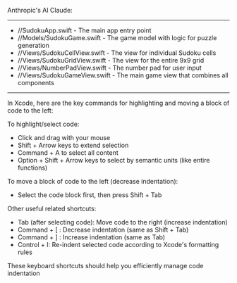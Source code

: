Anthropic's AI Claude:
- - - -

* //SudokuApp.swift - The main app entry point
* //Models/SudokuGame.swift - The game model with logic for puzzle generation
* //Views/SudokuCellView.swift - The view for individual Sudoku cells
* //Views/SudokuGridView.swift - The view for the entire 9x9 grid
* //Views/NumberPadView.swift - The number pad for user input
* //Views/SudokuGameView.swift - The main game view that combines all components

- - - -

In Xcode, here are the key commands for highlighting and moving a block of code to the left:

To highlight/select code:
- Click and drag with your mouse
- Shift + Arrow keys to extend selection
- Command + A to select all content
- Option + Shift + Arrow keys to select by semantic units (like entire functions)

To move a block of code to the left (decrease indentation):
- Select the code block first, then press Shift + Tab

Other useful related shortcuts:
- Tab (after selecting code): Move code to the right (increase indentation)
- Command + [ : Decrease indentation (same as Shift + Tab)
- Command + ] : Increase indentation (same as Tab)
- Control + I: Re-indent selected code according to Xcode's formatting rules

These keyboard shortcuts should help you efficiently manage code indentation

